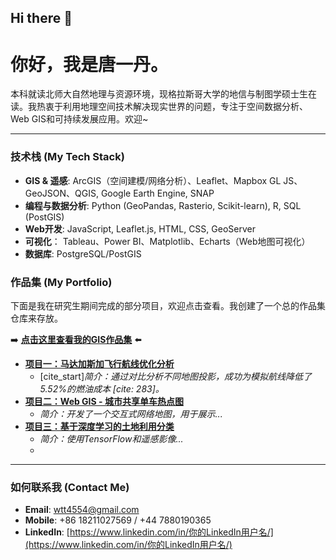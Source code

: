 ## Hi there 👋

# 你好，我是唐一丹。

本科就读北师大自然地理与资源环境，现格拉斯哥大学的地信与制图学硕士生在读。我热衷于利用地理空间技术解决现实世界的问题，专注于空间数据分析、Web GIS和可持续发展应用。欢迎~

---

### 技术栈 (My Tech Stack)

* **GIS & 遥感**: ArcGIS（空间建模/网络分析）、Leaflet、Mapbox GL JS、GeoJSON、QGIS, Google Earth Engine, SNAP
* **编程与数据分析**: Python (GeoPandas, Rasterio, Scikit-learn), R, SQL (PostGIS)
* **Web开发**: JavaScript, Leaflet.js, HTML, CSS, GeoServer
* **可视化**： Tableau、Power BI、Matplotlib、Echarts（Web地图可视化）
* **数据库**: PostgreSQL/PostGIS

### 作品集 (My Portfolio)

下面是我在研究生期间完成的部分项目，欢迎点击查看。我创建了一个总的作品集仓库来存放。

➡️ **[点击这里查看我的GIS作品集](https://github.com/[你的用户名]/GIS-Portfolio)** ⬅️

* **[项目一：马达加斯加飞行航线优化分析](https://github.com/[你的用户名]/GIS-Portfolio/tree/main/Madagascar-Flight-Route-Optimization)**
    * [cite_start]*简介：通过对比分析不同地图投影，成功为模拟航线降低了5.52%的燃油成本 [cite: 283]。*
* **[项目二：Web GIS - 城市共享单车热点图](...)**
    * *简介：开发了一个交互式网络地图，用于展示...*
* **[项目三：基于深度学习的土地利用分类](...)**
    * *简介：使用TensorFlow和遥感影像...*
    * 
---

### 如何联系我 (Contact Me)

* **Email**: wtt4554@gmail.com
* **Mobile**: +86 18211027569 / +44 7880190365
* **LinkedIn**: [https://www.linkedin.com/in/你的LinkedIn用户名/](https://www.linkedin.com/in/你的LinkedIn用户名/)

<!--
**yiee0298/yiee0298** is a ✨ _special_ ✨ repository because its `README.md` (this file) appears on your GitHub profile.

Here are some ideas to get you started:

- 🔭 I’m currently working on ...
- 🌱 I’m currently learning ...
- 👯 I’m looking to collaborate on ...
- 🤔 I’m looking for help with ...
- 💬 Ask me about ...
- 📫 How to reach me: ...
- 😄 Pronouns: ...
- ⚡ Fun fact: ...
-->
